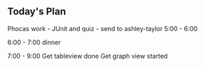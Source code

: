 
## Today's Plan

Phocas work - JUnit and quiz - send to ashley-taylor
5:00 - 6:00

6:00 - 7:00 dinner

7:00 - 9:00  Get tableview done
             Get graph view started

